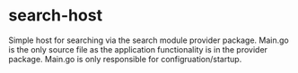 # search-host

Simple host for searching via the search module provider package. Main.go is the only source file as the application functionality is in the provider package. Main.go is only responsible for configruation/startup. 
